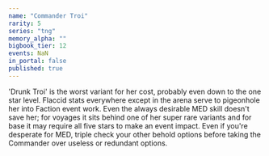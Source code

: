 ```yaml
---
name: "Commander Troi"
rarity: 5
series: "tng"
memory_alpha: ""
bigbook_tier: 12
events: NaN
in_portal: false
published: true
---
```


'Drunk Troi' is the worst variant for her cost, probably even down to the one star level. Flaccid stats everywhere except in the arena serve to pigeonhole her into Faction event work. Even the always desirable MED skill doesn't save her; for voyages it sits behind one of her super rare variants and for base it may require all five stars to make an event impact. Even if you're desperate for MED, triple check your other behold options before taking the Commander over useless or redundant options.
